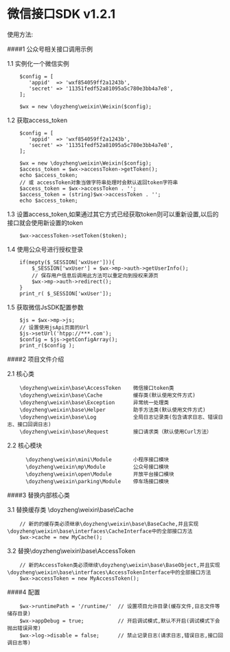 # 微信接口SDK v1.2.1

使用方法:

####1 公众号相关接口调用示例

1.1 实例化一个微信实例
````
    $config = [
       'appid'  => 'wxf854059ff2a1243b',
       'secret' => '11351fedf52a81095a5c780e3bb4a7e8',
    ];
    
    $wx = new \doyzheng\weixin\Weixin($config);
````

1.2 获取access_token
````
    $config = [
       'appid'  => 'wxf854059ff2a1243b',
       'secret' => '11351fedf52a81095a5c780e3bb4a7e8',
    ];
    
    $wx = new \doyzheng\weixin\Weixin($config);
    $access_token = $wx->accessToken->getToken();
    echo $access_token;
    // 或 accessToken对象当做字符串处理时会默认返回token字符串
    $access_token = $wx->accessToken . '';
    $access_token = (string)$wx->accessToken . '';
    echo $access_token;
````

1.3 设置access_token,如果通过其它方式已经获取token则可以重新设置,以后的接口就会使用新设置的token

````
    $wx->accessToken->setToken($token);
````

1.4 使用公众号进行授权登录

````
    if(mepty($_SESSION['wxUser'])){
        $_SESSION['wxUser'] = $wx->mp->auth->getUserInfo();
        // 保存用户信息后调用此方法可以重定向到授权来源页
        $wx->mp->auth->redirect();
    }
    print_r( $_SESSION['wxUser']);  
````
1.5 获取微信JsSDK配置参数

````
    $js = $wx->mp->js;
    // 设置使用jsApi页面的Url
    $js->setUrl('htpp://***.com');
    $config = $js->getConfigArray();
    print_r($config );
````

####2 项目文件介绍

2.1 核心类 
````
    \doyzheng\weixin\base\AccessToken    微信接口token类
    \doyzheng\weixin\base\Cache          缓存类(默认使用文件方式)
    \doyzheng\weixin\base\Exception      异常统一处理类
    \doyzheng\weixin\base\Helper         助手方法类(默认使用文件方式)
    \doyzheng\weixin\base\Log            全局日志记录类(包含请求日志、错误日志、接口回调日志)
    \doyzheng\weixin\base\Request        接口请求类（默认使用Curl方法）
````
2.2 核心模块
````        
      \doyzheng\weixin\mini\Module       小程序接口模块
      \doyzheng\weixin\mp\Module         公众号接口模块
      \doyzheng\weixin\open\Module       开放平台接口模块
      \doyzheng\weixin\parking\Module    停车场接口模块
````      

####3 替换内部核心类

3.1 替换缓存类 \doyzheng\weixin\base\Cache
````
    // 新的的缓存类必须继承\doyzheng\weixin\base\BaseCache,并且实现\doyzheng\weixin\base\interfaces\CacheInterface中的全部接口方法
    $wx->cache = new MyCache();
````

3.2 替换\doyzheng\weixin\base\AccessToken
````
    // 新的AccessToken类必须继续\doyzheng\weixin\base\BaseObject,并且实现\doyzheng\weixin\base\interfaces\AccessTokenInterface中的全部接口方法
    $wx->accessToken = new MyAccessToken();
````

####4 配置
````
    $wx->runtimePath = '/runtime/'  // 设置项目允许目录(缓存文件,日志文件等储存目录)
    $wx->appDebug = true;           // 开启调试模式,默认不开启(调试模式下会抛出错误异常)
    $wx->log->disable = false;      // 禁止记录日志(请求日志,错误日志,接口回调日志等)    
````
